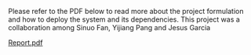 Please refer to the PDF below to read more about the project formulation and how to deploy the system and its dependencies. This project was a collaboration among Sinuo Fan, Yijiang Pang and Jesus Garcia

[Report.pdf](https://github.com/Jgarcia2048/distributed-recommendation-system/files/9087733/Report.pdf)
